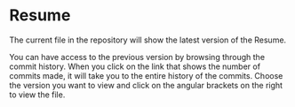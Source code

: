 # Resume
The current file in the repository will show the latest version of the Resume.

You can have access to the previous version by browsing through the commit history. When you click on the link that shows the number of commits made, it will take you to the entire history of the commits. Choose the version you want to view and click on the angular brackets on the right to view the file.
